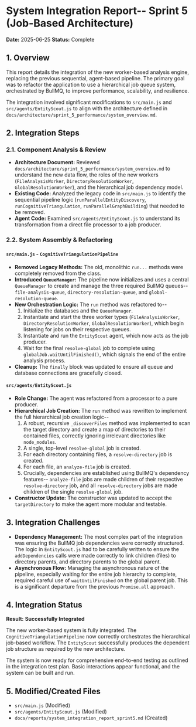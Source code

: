 # System Integration Report-- Sprint 5 (Job-Based Architecture)

**Date:** 2025-06-25
**Status:** Complete

## 1. Overview

This report details the integration of the new worker-based analysis engine, replacing the previous sequential, agent-based pipeline. The primary goal was to refactor the application to use a hierarchical job queue system, orchestrated by BullMQ, to improve performance, scalability, and resilience.

The integration involved significant modifications to `src/main.js` and `src/agents/EntityScout.js` to align with the architecture defined in `docs/architecture/sprint_5_performance/system_overview.md`.

## 2. Integration Steps

### 2.1. Component Analysis & Review

-   **Architecture Document:** Reviewed `docs/architecture/sprint_5_performance/system_overview.md` to understand the new data flow, the roles of the new workers (`FileAnalysisWorker`, `DirectoryResolutionWorker`, `GlobalResolutionWorker`), and the hierarchical job dependency model.
-   **Existing Code:** Analyzed the legacy code in `src/main.js` to identify the sequential pipeline logic (`runParallelEntityDiscovery`, `runCognitiveTriangulation`, `runParallelGraphBuilding`) that needed to be removed.
-   **Agent Code:** Examined `src/agents/EntityScout.js` to understand its transformation from a direct file processor to a job producer.

### 2.2. System Assembly & Refactoring

#### `src/main.js` - `CognitiveTriangulationPipeline`

-   **Removed Legacy Methods:** The old, monolithic `run...` methods were completely removed from the class.
-   **Introduced `QueueManager`:** The pipeline now initializes and uses a central `QueueManager` to create and manage the three required BullMQ queues-- `file-analysis-queue`, `directory-resolution-queue`, and `global-resolution-queue`.
-   **New Orchestration Logic:** The `run` method was refactored to--
    1.  Initialize the databases and the `QueueManager`.
    2.  Instantiate and start the three worker types (`FileAnalysisWorker`, `DirectoryResolutionWorker`, `GlobalResolutionWorker`), which begin listening for jobs on their respective queues.
    3.  Instantiate and run the `EntityScout` agent, which now acts as the job producer.
    4.  Wait for the final `resolve-global` job to complete using `globalJob.waitUntilFinished()`, which signals the end of the entire analysis process.
-   **Cleanup:** The `finally` block was updated to ensure all queue and database connections are gracefully closed.

#### `src/agents/EntityScout.js`

-   **Role Change:** The agent was refactored from a processor to a pure producer.
-   **Hierarchical Job Creation:** The `run` method was rewritten to implement the full hierarchical job creation logic--
    1.  A robust, recursive `_discoverFiles` method was implemented to scan the target directory and create a map of directories to their contained files, correctly ignoring irrelevant directories like `node_modules`.
    2.  A single, top-level `resolve-global` job is created.
    3.  For each directory containing files, a `resolve-directory` job is created.
    4.  For each file, an `analyze-file` job is created.
    5.  Crucially, dependencies are established using BullMQ's dependency features-- `analyze-file` jobs are made children of their respective `resolve-directory` job, and all `resolve-directory` jobs are made children of the single `resolve-global` job.
-   **Constructor Update:** The constructor was updated to accept the `targetDirectory` to make the agent more modular and testable.

## 3. Integration Challenges

-   **Dependency Management:** The most complex part of the integration was ensuring the BullMQ job dependencies were correctly structured. The logic in `EntityScout.js` had to be carefully written to ensure the `addDependencies` calls were made correctly to link children (files) to directory parents, and directory parents to the global parent.
-   **Asynchronous Flow:** Managing the asynchronous nature of the pipeline, especially waiting for the entire job hierarchy to complete, required careful use of `waitUntilFinished` on the global parent job. This is a significant departure from the previous `Promise.all` approach.

## 4. Integration Status

**Result:** **Successfully Integrated**

The new worker-based system is fully integrated. The `CognitiveTriangulationPipeline` now correctly orchestrates the hierarchical job-based workflow. The `EntityScout` successfully produces the dependent job structure as required by the new architecture.

The system is now ready for comprehensive end-to-end testing as outlined in the integration test plan. Basic interactions appear functional, and the system can be built and run.

## 5. Modified/Created Files

-   `src/main.js` (Modified)
-   `src/agents/EntityScout.js` (Modified)
-   `docs/reports/system_integration_report_sprint5.md` (Created)